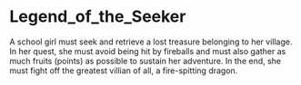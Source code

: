 # Legend_of_the_Seeker
A school girl must seek and retrieve a lost treasure belonging to her village. In her quest, she must avoid being hit by fireballs and must also gather as much fruits (points) as possible to sustain her adventure. In the end, she must fight off the greatest villian of all, a fire-spitting dragon.  
